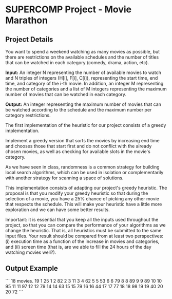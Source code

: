 # SUPERCOMP Project - Movie Marathon

## Project Details

You want to spend a weekend watching as many movies as possible, but there are restrictions on the available schedules and the number of titles that can be watched in each category (comedy, drama, action, etc).

**Input:** An integer N representing the number of available movies to watch and N triples of integers (H[i], F[i], C[i]), representing the start time, end time, and category of the i-th movie. In addition, an integer M representing the number of categories and a list of M integers representing the maximum number of movies that can be watched in each category.

**Output:** An integer representing the maximum number of movies that can be watched according to the schedule and the maximum number per category restrictions.

The first implementation of the heuristic for our project consists of a greedy implementation.

Implement a greedy version that sorts the movies by increasing end time and chooses those that start first and do not conflict with the already chosen movies, as well as checking for available slots in the movie's category.

As we have seen in class, randomness is a common strategy for building local search algorithms, which can be used in isolation or complementarily with another strategy for scanning a space of solutions.

This implementation consists of adapting our project's greedy heuristic. The proposal is that you modify your greedy heuristic so that during the selection of a movie, you have a 25% chance of picking any other movie that respects the schedule. This will make your heuristic have a little more exploration and we can have some better results.

Important: it is essential that you keep all the inputs used throughout the project, so that you can compare the performance of your algorithms as we change the heuristic. That is, all heuristics must be submitted to the same input files. Your result should be compared from at least two perspectives: (i) execution time as a function of the increase in movies and categories, and (ii) screen time (that is, are we able to fill the 24 hours of the day watching movies well?).


## Output Example
´´´
18 movies.
19 1 25
1 2 82
2 3 11
3 4 62
5 5 53
6 6 79
8 8 89
9 9 89
10 10 95
11 11 97
12 12 79
14 14 63
15 15 79
16 16 44
17 17 77
18 18 98
19 19 40
20 20 72
´´´
